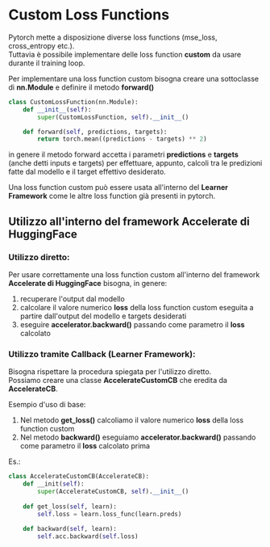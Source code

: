 # Custom Loss Functions

Pytorch mette a disposizione diverse loss functions (mse_loss, cross_entropy etc.).  
Tuttavia è possibile implementare delle loss function **custom** da usare durante il training loop.  

Per implementare una loss function custom bisogna creare una sottoclasse di **nn.Module** e definire 
il metodo **forward()**

```py
class CustomLossFunction(nn.Module):
    def __init__(self):
        super(CustomLossFunction, self).__init__()

    def forward(self, predictions, targets):
        return torch.mean((predictions - targets) ** 2)
```


in genere il metodo forward accetta i parametri **predictions** e **targets** (anche detti inputs e targets) per effettuare, appunto, calcoli tra le predizioni fatte dal modello
e il target effettivo desiderato.  

Una loss function custom può essere usata all'interno del **Learner Framework** come le altre loss function già presenti in pytorch.  


## Utilizzo all'interno del framework Accelerate di HuggingFace

### Utilizzo diretto:

Per usare correttamente una loss function custom all'interno del framework **Accelerate di HuggingFace** bisogna, in genere:  

1) recuperare l'output dal modello
2) calcolare il valore numerico **loss** della loss function custom eseguita a partire dall'output del modello e targets desiderati
3) eseguire **accelerator.backward()** passando come parametro il **loss** calcolato  


### Utilizzo tramite Callback (Learner Framework):

Bisogna rispettare la procedura spiegata per l'utilizzo diretto.  
Possiamo creare una classe **AccelerateCustomCB** che eredita da **AccelerateCB**.  

Esempio d'uso di base:  

1) Nel metodo **get_loss()** calcoliamo il valore numerico **loss** della loss function custom
2) Nel metodo **backward()** eseguiamo **accelerator.backward()** passando come parametro il **loss** calcolato prima

Es.:

```py
class AccelerateCustomCB(AccelerateCB):
    def __init(self):
        super(AccelerateCustomCB, self).__init__()
    
    def get_loss(self, learn):
        self.loss = learn.loss_func(learn.preds)
        
    def backward(self, learn):
        self.acc.backward(self.loss)
```
